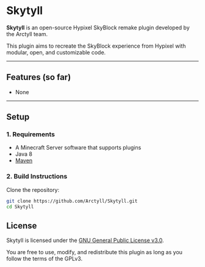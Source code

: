 # Skytyll

**Skytyll** is an open-source Hypixel SkyBlock remake plugin developed by the Arctyll team.

This plugin aims to recreate the SkyBlock experience from Hypixel with modular, open, and customizable code.

---

## Features (so far)
- None

---

## Setup

### 1. Requirements
- A Minecraft Server software that supports plugins
- Java 8
- [Maven](https://maven.apache.org/)

### 2. Build Instructions

Clone the repository:

```bash
git clone https://github.com/Arctyll/Skytyll.git
cd Skytyll
```

## License

Skytyll is licensed under the [GNU General Public License v3.0](https://www.gnu.org/licenses/gpl-3.0.en.html).

You are free to use, modify, and redistribute this plugin as long as you follow the terms of the GPLv3.
